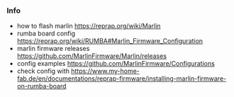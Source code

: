 ### Info

 - how to flash marlin https://reprap.org/wiki/Marlin
 - rumba board config https://reprap.org/wiki/RUMBA#Marlin_Firmware_Configuration
 - marlin firmware releases https://github.com/MarlinFirmware/Marlin/releases
 - config examples https://github.com/MarlinFirmware/Configurations
 - check config with https://www.my-home-fab.de/en/documentations/reprap-firmware/installing-marlin-firmware-on-rumba-board
